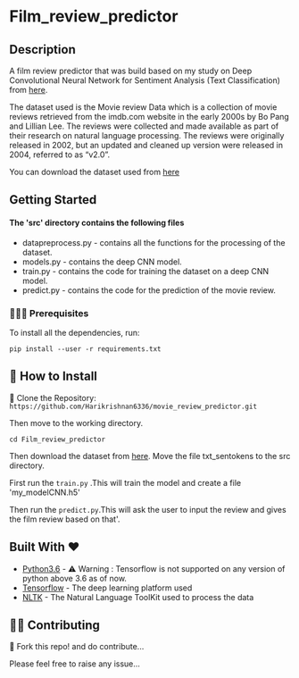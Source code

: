 # Film_review_predictor

##  Description

A film review predictor that was build based on my study on Deep Convolutional Neural Network for Sentiment Analysis (Text Classification) from [here](https://machinelearningmastery.com/develop-word-embedding-model-predicting-movie-review-sentiment/).

The dataset used is the Movie review Data which is a collection of movie reviews retrieved from the imdb.com website in the early 2000s by Bo Pang and Lillian Lee. The reviews were collected and made available as part of their research on natural language processing. The reviews were originally released in 2002, but an updated and cleaned up version were released in 2004, referred to as “v2.0”.

You can download the dataset used from [here](http://www.cs.cornell.edu/people/pabo/movie-review-data/review_polarity.tar.gz)

## Getting Started

#### The 'src' directory contains the following files

* datapreprocess.py - contains all the functions for the processing of the dataset.
* models.py - contains the deep CNN model.
* train.py - contains the code for training the dataset on a deep CNN model.
* predict.py - contains the code for the prediction of the movie review.

### 👨🏻‍🏫  Prerequisites

To install all the dependencies, run:

``` pip install --user -r requirements.txt ```

## 🔧 How to Install

👯 Clone the Repository:
```https://github.com/Harikrishnan6336/movie_review_predictor.git```

Then move to the working directory.

```cd Film_review_predictor```

Then download the dataset from [here](http://www.cs.cornell.edu/people/pabo/movie-review-data/review_polarity.tar.gz). Move the file txt_sentokens to the src directory.

First run the ```train.py``` .This will train the model and create a file 'my_modelCNN.h5'

Then run the ```predict.py```.This will ask the user to input the review and gives the film review based on that'.


## Built With ❤️ 

* [Python3.6](https://docs.python.org/3.6/) - ⚠️️ Warning : Tensorflow is not supported on any version of python above 3.6 as of now.
* [Tensorflow](https://www.tensorflow.org/api_docs) - The deep learning platform used
* [NLTK](https://www.nltk.org/) - The Natural Language ToolKit used to process the data

## 💁🏻 Contributing

🍴 Fork this repo! and do contribute...

Please feel free to raise any issue...
